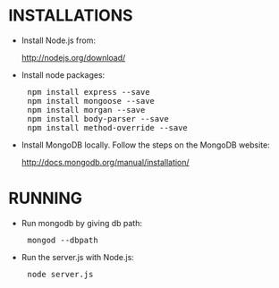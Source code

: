 INSTALLATIONS
=============

- Install Node.js from:

	http://nodejs.org/download/


- Install node packages:
<pre>
    npm install express --save
    npm install mongoose --save
    npm install morgan --save
    npm install body-parser --save
    npm install method-override --save
</pre>

- Install MongoDB locally. Follow the steps on the MongoDB website:

	http://docs.mongodb.org/manual/installation/


RUNNING
=======

- Run mongodb by giving db path:
<pre>
	mongod --dbpath <path>
</pre>

- Run the server.js with Node.js:
<pre>
	node server.js
</pre>

